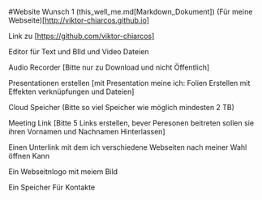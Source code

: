 #Website Wunsch 1 (this_well_me.md[Markdown_Dokument]) (Für meine Webseite)[http://viktor-chiarcos.github.io]

Link  zu [https://github.com/viktor-chiarcos]

Editor für Text und BIld und Video Dateien 

Audio Recorder [Bitte nur zu Download und nicht Öffentlich]

Presentationen erstellen [mit Presentation meine ich: Folien Erstellen mit Effekten verknüpfungen und Dateien]

Cloud Speicher (Bitte so viel Speicher wie möglich mindesten 2 TB)

Meeting Link [Bitte 5 Links erstellen, bever Peresonen beitreten sollen sie ihren Vornamen und Nachnamen Hinterlassen]

Einen Unterlink mit dem ich verschiedene Webseiten nach meiner Wahl  öffnen Kann

Ein Webseitnlogo mit meiеm Bild

Ein Speicher Für Kontakte 

                                                                                                     
